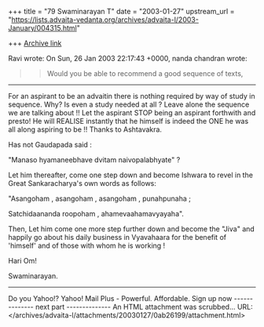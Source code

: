+++
title = "79 Swaminarayan T"
date = "2003-01-27"
upstream_url = "https://lists.advaita-vedanta.org/archives/advaita-l/2003-January/004315.html"

+++
[Archive link](https://lists.advaita-vedanta.org/archives/advaita-l/2003-January/004315.html)



 Ravi <ravi at AMBAA.ORG> wrote:
On Sun, 26 Jan 2003 22:17:43 +0000, nanda chandran
wrote:

>>Would you be able to recommend a good sequence of texts,

----------------------------------------------

For an aspirant to be an advaitin there is nothing required by way of study in sequence.  Why?   Is even a study needed at all ? Leave alone the sequence we are talking about !! Let the aspirant STOP being an aspirant forthwith and presto! He will  REALISE instantly  that he himself is indeed the ONE  he was all along aspiring to be !!   Thanks to Ashtavakra.

 Has not Gaudapada said :

"Manaso hyamaneebhave dvitam naivopalabhyate" ?

 Let him thereafter, come one step down and become Ishwara to revel in the Great Sankaracharya's own words as follows:

"Asangoham , asangoham , asangoham ,  punahpunaha ;

Satchidaananda roopoham , ahamevaahamavyayaha".

Then, Let him come one more step further down and become  the "Jiva" and happily go about his daily business in Vyavahaara  for the benefit of 'himself' and of  those with whom he is working !

Hari Om!

Swaminarayan.



---------------------------------
Do you Yahoo!?
Yahoo! Mail Plus - Powerful. Affordable. Sign up now
-------------- next part --------------
An HTML attachment was scrubbed...
URL: </archives/advaita-l/attachments/20030127/0ab26199/attachment.html>
